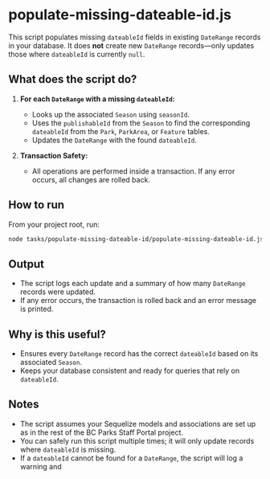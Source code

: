 # populate-missing-dateable-id.js

This script populates missing `dateableId` fields in existing `DateRange` records in your database.
It does **not** create new `DateRange` records—only updates those where `dateableId` is currently `null`.

## What does the script do?

1. **For each `DateRange` with a missing `dateableId`:**
   - Looks up the associated `Season` using `seasonId`.
   - Uses the `publishableId` from the `Season` to find the corresponding `dateableId` from the `Park`, `ParkArea`, or `Feature` tables.
   - Updates the `DateRange` with the found `dateableId`.

2. **Transaction Safety:**
   - All operations are performed inside a transaction. If any error occurs, all changes are rolled back.

## How to run

From your project root, run:

```sh
node tasks/populate-missing-dateable-id/populate-missing-dateable-id.js
```

## Output

- The script logs each update and a summary of how many `DateRange` records were updated.
- If any error occurs, the transaction is rolled back and an error message is printed.

## Why is this useful?

- Ensures every `DateRange` record has the correct `dateableId` based on its associated `Season`.
- Keeps your database consistent and ready for queries that rely on `dateableId`.

## Notes

- The script assumes your Sequelize models and associations are set up as in the rest of the BC Parks Staff Portal project.
- You can safely run this script multiple times; it will only update records where `dateableId` is missing.
- If a `dateableId` cannot be found for a `DateRange`, the script will log a warning and
